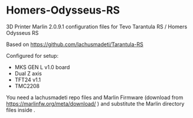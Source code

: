# Homers-Odysseus-RS
3D Printer Marlin 2.0.9.1 configuration files for Tevo Tarantula RS / Homers Odysseus RS

Based on https://github.com/lachusmadeti/Tarantula-RS

Configured for setup:
- MKS GEN L v1.0 board
- Dual Z axis
- TFT24 v1.1
- TMC2208

You need a lachusmadeti repo files and Marlin Firmware (download from https://marlinfw.org/meta/download/ ) and substitute the Marlin directory files inside .

